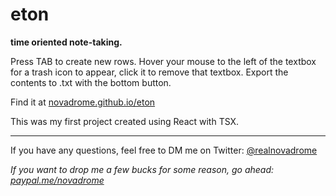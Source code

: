 # eton

**time oriented note-taking.**

Press TAB to create new rows. Hover your mouse to the left of the textbox for a trash icon to appear, click it to remove that textbox. Export the contents to .txt with the bottom button.

Find it at [novadrome.github.io/eton](https://novadrome.github.io/eton)

This was my first project created using React with TSX.

------------------------------

If you have any questions, feel free to DM me on Twitter: [@realnovadrome](https://twitter.com/realnovadrome) 

*If you want to drop me a few bucks for some reason, go ahead: [paypal.me/novadrome](https://paypal.me/novadrome)*

